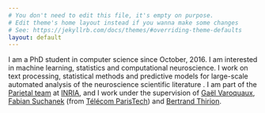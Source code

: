 ```yaml
---
# You don't need to edit this file, it's empty on purpose.
# Edit theme's home layout instead if you wanna make some changes
# See: https://jekyllrb.com/docs/themes/#overriding-theme-defaults
layout: default
---
```


I am a PhD student in computer science since October, 2016. I am interested in
machine learning, statistics and computational neuroscience. I work on text
processing, statistical methods and predictive models for large-scale automated
analysis of the neuroscience scientific literature . I am part of
the [Parietal team](https://team.inria.fr/parietal/)
at [INRIA](https://www.inria.fr/en/), and I work under the supervision
of
[Gaël Varoquaux](http://gael-varoquaux.info),
[Fabian Suchanek](https://suchanek.name)
(from [Télécom ParisTech](https://www.telecom-paristech.fr/eng))
and
[Bertrand Thirion](https://team.inria.fr/parietal/team-members/bertrand-thirions-page/).
